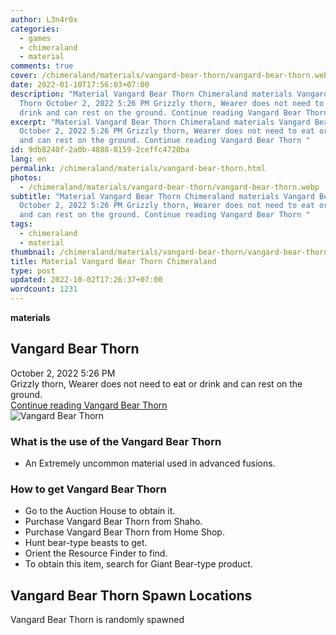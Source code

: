 ```yaml
---
author: L3n4r0x
categories:
  - games
  - chimeraland
  - material
comments: true
cover: /chimeraland/materials/vangard-bear-thorn/vangard-bear-thorn.webp
date: 2022-01-10T17:56:03+07:00
description: "Material Vangard Bear Thorn Chimeraland materials Vangard Bear
  Thorn October 2, 2022 5:26 PM Grizzly thorn, Wearer does not need to eat or
  drink and can rest on the ground. Continue reading Vangard Bear Thorn "
excerpt: "Material Vangard Bear Thorn Chimeraland materials Vangard Bear Thorn
  October 2, 2022 5:26 PM Grizzly thorn, Wearer does not need to eat or drink
  and can rest on the ground. Continue reading Vangard Bear Thorn "
id: 9db8240f-2a0b-4888-8159-2ceffc4720ba
lang: en
permalink: /chimeraland/materials/vangard-bear-thorn.html
photos:
  - /chimeraland/materials/vangard-bear-thorn/vangard-bear-thorn.webp
subtitle: "Material Vangard Bear Thorn Chimeraland materials Vangard Bear Thorn
  October 2, 2022 5:26 PM Grizzly thorn, Wearer does not need to eat or drink
  and can rest on the ground. Continue reading Vangard Bear Thorn "
tags:
  - chimeraland
  - material
thumbnail: /chimeraland/materials/vangard-bear-thorn/vangard-bear-thorn.webp
title: Material Vangard Bear Thorn Chimeraland
type: post
updated: 2022-10-02T17:26:37+07:00
wordcount: 1231
---
```


<link
  rel="stylesheet"
  href="https://rawcdn.githack.com/dimaslanjaka/Web-Manajemen/870a349/css/bootstrap-5-3-0-alpha3-wrapper.css"
/>
<section id="bootstrap-wrapper">
  <div data-bs-theme="dark">
    <div
      class="row g-0 border rounded overflow-hidden flex-md-row mb-4 shadow-sm position-relative bg-dark text-light"
    >
      <div class="col p-4 d-flex flex-column position-static">
        <strong class="d-inline-block mb-2 text-success">materials</strong>
        <h2 class="mb-0">Vangard Bear Thorn</h2>
        <div class="mb-1 text-muted">October 2, 2022 5:26 PM</div>
        <div class="mb-2 border p-1">
          Grizzly thorn, Wearer does not need to eat or drink and can rest on
          the ground.
        </div>
        <a
          href="/chimeraland/materials/vangard-bear-thorn.html"
          class="stretched-link d-none text-primary"
          >Continue reading Vangard Bear Thorn</a
        >
      </div>
      <div class="col-auto d-none d-md-block d-lg-block">
        <img
          src="https://www.webmanajemen.com/chimeraland/materials/vangard-bear-thorn/vangard-bear-thorn.webp"
          alt="Vangard Bear Thorn"
        />
      </div>
    </div>
    <div class="row">
      <div class="col-lg-6 col-12 mb-2">
        <div class="card">
          <div class="card-body">
            <h3 class="card-title">
              What is the use of the Vangard Bear Thorn
            </h3>
            <div class="card-text">
              <ul>
                <li>
                  An Extremely uncommon material used in advanced fusions.
                </li>
              </ul>
            </div>
          </div>
        </div>
      </div>
      <div class="col-lg-6 col-12 mb-2">
        <div class="card">
          <div class="card-body">
            <h3 class="card-title">How to get Vangard Bear Thorn</h3>
            <div class="card-text">
              <ul>
                <li>Go to the Auction House to obtain it.</li>
                <li>Purchase Vangard Bear Thorn from Shaho.</li>
                <li>Purchase Vangard Bear Thorn from Home Shop.</li>
                <li>Hunt bear-type beasts to get.</li>
                <li>Orient the Resource Finder to find.</li>
                <li>
                  To obtain this item, search for Giant Bear-type product.
                </li>
              </ul>
            </div>
          </div>
        </div>
      </div>
      <div class="col-12 mb-2">
        <h2>Vangard Bear Thorn Spawn Locations</h2>
        <p>Vangard Bear Thorn is randomly spawned</p>
      </div>
    </div>
  </div>
</section>